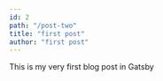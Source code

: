 ```yaml
---
id: 2
path: "/post-two"
title: "first post"
author: "first post"
---
```


This is my very first blog post in Gatsby